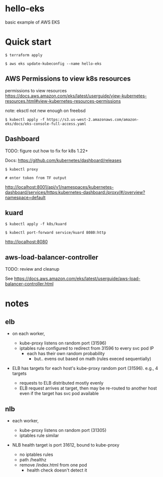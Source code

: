 # hello-eks
basic example of AWS EKS

# Quick start

```
$ terraform apply

$ aws eks update-kubeconfig --name hello-eks
```

## AWS Permissions to view k8s resources
permissions to view resources
https://docs.aws.amazon.com/eks/latest/userguide/view-kubernetes-resources.html#view-kubernetes-resources-permissions

note: eksctl not new enough on freebsd
```
$ kubectl apply -f https://s3.us-west-2.amazonaws.com/amazon-eks/docs/eks-console-full-access.yaml
```


## Dashboard

TODO: figure out how to fix for k8s 1.22+

Docs: https://github.com/kubernetes/dashboard/releases

```
$ kubectl proxy

# enter token from TF output
```

<http://localhost:8001/api/v1/namespaces/kubernetes-dashboard/services/https:kubernetes-dashboard:/proxy/#/overview?namespace=default>

## kuard

```
$ kubectl apply -f k8s/kuard

$ kubectl port-forward service/kuard 8080:http
```

<http://localhost:8080>

## aws-load-balancer-controller

TODO: review and cleanup

See https://docs.aws.amazon.com/eks/latest/userguide/aws-load-balancer-controller.html

# notes

## elb 

- on each worker, 
    - kube-proxy listens on random port (31596)
    - iptables rule configured to redirect from 31596 to every svc pod IP
        - each has their own random probability
            - but.. evens out based on math (rules execed sequentially)
            
- ELB has targets for each host's kube-proxy random port (31596). e.g., 4 targets
    - requests to ELB distributed mostly evenly
    - ELB request arrives at target, then may be re-routed to another host even
      if the target has svc pod available

## nlb

- each worker,
    - kube-proxy listens on random port (31305)
    - iptables rule similar
 
- NLB health target is port 31612, bound to kube-proxy
    - no iptables rules
    - path /healthz
    - remove /index.html from one pod
        - health check doesn't detect it
    

